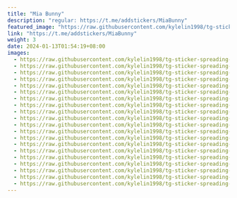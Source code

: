 ```yaml
---
title: "Mia Bunny"
description: "regular: https://t.me/addstickers/MiaBunny"
featured_image: "https://raw.githubusercontent.com/kylelin1998/tg-sticker-spreading-worldwide-images/main/img/62c74ab8-8a77-43a4-a6eb-98c5eebb617b.jpg"
link: "https://t.me/addstickers/MiaBunny"
weight: 3
date: 2024-01-13T01:54:19+08:00
images:
  - https://raw.githubusercontent.com/kylelin1998/tg-sticker-spreading-worldwide-images/main/img/62c74ab8-8a77-43a4-a6eb-98c5eebb617b.jpg
  - https://raw.githubusercontent.com/kylelin1998/tg-sticker-spreading-worldwide-images/main/img/6faefd92-46a6-40ad-a220-b0516ea990b9.jpg
  - https://raw.githubusercontent.com/kylelin1998/tg-sticker-spreading-worldwide-images/main/img/9d6ff321-6a7a-4960-ab69-45c4fccb186e.jpg
  - https://raw.githubusercontent.com/kylelin1998/tg-sticker-spreading-worldwide-images/main/img/48fb830d-b0fc-4714-812f-81105895bca9.jpg
  - https://raw.githubusercontent.com/kylelin1998/tg-sticker-spreading-worldwide-images/main/img/1a7420f9-a8ec-448f-a00b-a2ad1bfb494f.jpg
  - https://raw.githubusercontent.com/kylelin1998/tg-sticker-spreading-worldwide-images/main/img/9b0239dc-a0ab-4b1a-8cf9-6d4ae070bdfe.jpg
  - https://raw.githubusercontent.com/kylelin1998/tg-sticker-spreading-worldwide-images/main/img/4f5148ca-2d15-4d25-8bc7-1e7f919b6d82.jpg
  - https://raw.githubusercontent.com/kylelin1998/tg-sticker-spreading-worldwide-images/main/img/11133f5e-6a76-42b0-a560-bf4a4b645ee9.jpg
  - https://raw.githubusercontent.com/kylelin1998/tg-sticker-spreading-worldwide-images/main/img/89c21443-8c38-41a1-899f-b2de3adc80b8.jpg
  - https://raw.githubusercontent.com/kylelin1998/tg-sticker-spreading-worldwide-images/main/img/a81f4e6b-4611-48fe-a149-de4dc95893da.jpg
  - https://raw.githubusercontent.com/kylelin1998/tg-sticker-spreading-worldwide-images/main/img/df589c0b-38d3-483e-a953-da75d5fc231f.jpg
  - https://raw.githubusercontent.com/kylelin1998/tg-sticker-spreading-worldwide-images/main/img/e36fc831-5aca-4ae0-9869-ebf696a8e97a.jpg
  - https://raw.githubusercontent.com/kylelin1998/tg-sticker-spreading-worldwide-images/main/img/39c3df3c-97eb-43bc-9fd8-7a6019cbf8dd.jpg
  - https://raw.githubusercontent.com/kylelin1998/tg-sticker-spreading-worldwide-images/main/img/9cc00237-d46f-46d5-9afd-a5bce50aad4b.jpg
  - https://raw.githubusercontent.com/kylelin1998/tg-sticker-spreading-worldwide-images/main/img/00d67a6c-e729-4f76-94e9-920f1b80df50.jpg
  - https://raw.githubusercontent.com/kylelin1998/tg-sticker-spreading-worldwide-images/main/img/799a870a-3758-4527-b97a-b4d293307017.jpg
  - https://raw.githubusercontent.com/kylelin1998/tg-sticker-spreading-worldwide-images/main/img/70d46dc0-9f74-483c-b90f-b0006c6d3db5.jpg
  - https://raw.githubusercontent.com/kylelin1998/tg-sticker-spreading-worldwide-images/main/img/36090377-6c3d-4406-bb0c-76b42eb15980.jpg
  - https://raw.githubusercontent.com/kylelin1998/tg-sticker-spreading-worldwide-images/main/img/ec133256-dbaf-435b-8ae2-3cbf73895d19.jpg
  - https://raw.githubusercontent.com/kylelin1998/tg-sticker-spreading-worldwide-images/main/img/bb7583f3-81a0-4600-b05c-8c170d099efc.jpg
---
```

